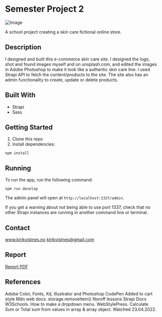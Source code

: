 # Semester Project 2
![Image](https://github.com/kirikvi/sp2-kirikvi/assets/71313020/ae29eb05-b361-4a33-ad3c-3e36331c1964)

A school project creating a skin care fictional online store.

## Description
I designed and built this e-commerce skin care site. I designed the logo, shot and found images myself and on unsplash.com, and edited the images in Adobe Photoshop to make it look like a authentic skin care line. I used Strapi API to fetch the content/products to the site. The site also has an admin functionality to create, update or delete products.

## Built With
- Strapi
- Sass

## Getting Started
1. Clone this repo
2. Install dependencies:
```
npm install
```

## Running
To run the app, run the following command:
```
npm run develop
```
The admin panel will open at `http://localhost:1337/admin`.

If you get a warning about not being able to use port 1337, check that no other Strapi instances are running in another command line or terminal.

## Contact
www.kirikvistnes.no
kirikvistnes@gmail.com

## Report 
[Report PDF](https://github.com/kirikvi/sp2-kirikvi/files/11581763/2022-05-08_semester-project-2_kiri-kvistnes_report-DESKTOP-SGUOH60.pdf)

## References 
Adobe Color, Fonts, Xd, Illustrator and Photoshop
CodePen Added to cart style 
Mdn web docs. storage.removeItem()
Noroff lessons
Strapi Docs 
W3Schools. How to make a dropdown menu.
WebStylePress. Calculate Sum or Total sum from values in array & array object. Watched	23.04.2022. 


